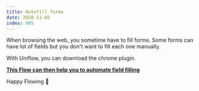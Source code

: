 ```yaml
---
title: Autofill forms
date: 2020-11-05
index: 005
---
```


When browsing the web, you sometime have to fill forms. Some forms can have lot of fields but you don't want to fill each one manually.

With Uniflow, you can download the chrome plugin.

**[This Flow can then help you to automate field filling](https://uniflow.io/public/feed/auto-fill-forms)**

Happy Flowing 🚀